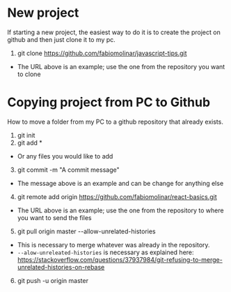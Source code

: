 # New project
If starting a new project, the easiest way to do it is to create the project on github and then just clone it to my pc.

1. git clone https://github.com/fabiomolinar/javascript-tips.git
  * The URL above is an example; use the one from the repository you want to clone

# Copying project from PC to Github
How to move a folder from my PC to a github repository that already exists.

1. git init
2. git add *
  * Or any files you would like to add
3. git commit -m "A commit message"
  * The message above is an example and can be change for anything else
4. git remote add origin https://github.com/fabiomolinar/react-basics.git
  * The URL above is an example; use the one from the repository to where you want to send the files
5. git pull origin master --allow-unrelated-histories
  * This is necessary to merge whatever was already in the repository.
  * `--alow-unreleated-histories` is necessary as explained here: https://stackoverflow.com/questions/37937984/git-refusing-to-merge-unrelated-histories-on-rebase
6. git push -u origin master
